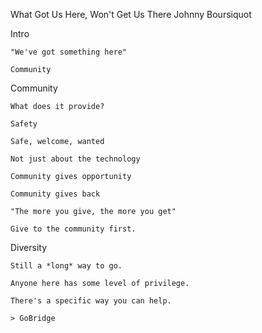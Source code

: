 What Got Us Here, Won't Get Us There
Johnny Boursiquot


Intro

    "We've got something here"

    Community


Community

    What does it provide?

    Safety

    Safe, welcome, wanted

    Not just about the technology

    Community gives opportunity

    Community gives back

    "The more you give, the more you get"

    Give to the community first.


Diversity

    Still a *long* way to go.

    Anyone here has some level of privilege.

    There's a specific way you can help.

    > GoBridge
